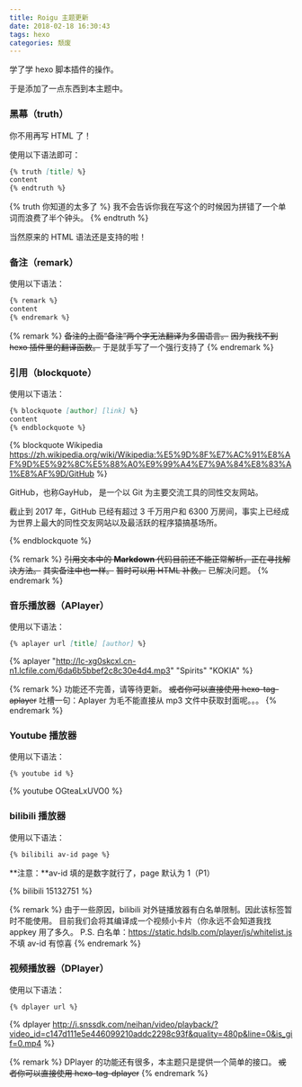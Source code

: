 ```yaml
---
title: Roigu 主题更新
date: 2018-02-18 16:30:43
tags: hexo
categories: 颓废
---
```


学了学 hexo 脚本插件的操作。

于是添加了一点东西到本主题中。

### 黑幕（truth）

你不用再写 HTML 了！

使用以下语法即可：

```markdown
{% truth [title] %}
content
{% endtruth %}
```

{% truth 你知道的太多了 %}
我不会告诉你我在写这个的时候因为拼错了一个单词而浪费了半个钟头。
{% endtruth %}

当然原来的 HTML 语法还是支持的啦！

### 备注（remark）

使用以下语法：

```markdown
{% remark %}
content
{% endremark %}
```

{% remark %}
~~备注的上面“备注”两个字无法翻译为多国语言。~~
~~因为我找不到 hexo 插件里的翻译函数。~~
于是就手写了一个强行支持了
{% endremark %}

### 引用（blockquote）

使用以下语法：

```markdown
{% blockquote [author] [link] %}
content
{% endblockquote %}
```

{% blockquote Wikipedia https://zh.wikipedia.org/wiki/Wikipedia:%E5%9D%8F%E7%AC%91%E8%AF%9D%E5%92%8C%E5%88%A0%E9%99%A4%E7%9A%84%E8%83%A1%E8%AF%9D/GitHub %}

GitHub，也称GayHub， 是一个以 Git 为主要交流工具的同性交友网站。

截止到 2017 年，GitHub 已经有超过 3 千万用户和 6300 万房间，事实上已经成为世界上最大的同性交友网站以及最活跃的程序猿搞基场所。

{% endblockquote %}

{% remark %}
~~引用文本中的 **Markdown** 代码目前还不能正常解析，正在寻找解决方法。~~
~~其实备注中也一样。~~
~~暂时可以用 HTML 补救。~~
已解决问题。
{% endremark %}

### 音乐播放器（APlayer）

使用以下语法：

```markdown
{% aplayer url [title] [author] %}
```

{% aplayer "http://lc-xg0skcxl.cn-n1.lcfile.com/6da6b5bbef2c8c30e4d4.mp3" "Spirits" "KOKIA" %}

{% remark %}
功能还不完善，请等待更新。
~~或者你可以直接使用 hexo-tag-aplayer~~
吐槽一句：Aplayer 为毛不能直接从 mp3 文件中获取封面呢。。。
{% endremark %}

### Youtube 播放器

使用以下语法：

```markdown
{% youtube id %}
```

{% youtube OGteaLxUVO0 %}

### bilibili 播放器

使用以下语法：

```markdown
{% bilibili av-id page %}
```

**注意：**av-id 填的是数字就行了，page 默认为 1（P1）

{% bilibili 15132751 %}

{% remark %}
由于一些原因，bilibili 对外链播放器有白名单限制。因此该标签暂时不能使用。
目前我们会将其编译成一个视频小卡片（<span class="truth" title="QAQ">你永远不会知道我找 appkey 用了多久</span>。
P.S. 白名单：<https://static.hdslb.com/player/js/whitelist.js>
<span class="truth" title="惊喜">不填 av-id 有惊喜</span>
{% endremark %}

### 视频播放器（DPlayer）

使用以下语法：

```markdown
{% dplayer url %}
```

{% dplayer http://i.snssdk.com/neihan/video/playback/?video_id=c147d111e5e446099210addc2298c93f&quality=480p&line=0&is_gif=0.mp4 %}

{% remark %}
DPlayer 的功能还有很多，本主题只是提供一个简单的接口。
~~或者你可以直接使用 hexo-tag-dplayer~~
{% endremark %}
